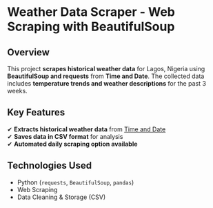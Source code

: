#  Weather Data Scraper - Web Scraping with BeautifulSoup  

##  Overview  
This project **scrapes historical weather data** for Lagos, Nigeria using **BeautifulSoup and requests** from **Time and Date**. The collected data includes **temperature trends and weather descriptions** for the past 3 weeks.  

##  Key Features  
✔ **Extracts historical weather data** from [Time and Date](https://www.timeanddate.com/weather/nigeria/lagos/historic)  
✔ **Saves data in CSV format** for analysis  
✔ **Automated daily scraping option available**  

##  Technologies Used  
- Python  (`requests`, `BeautifulSoup`, `pandas`)  
- Web Scraping  
- Data Cleaning & Storage (CSV) 
